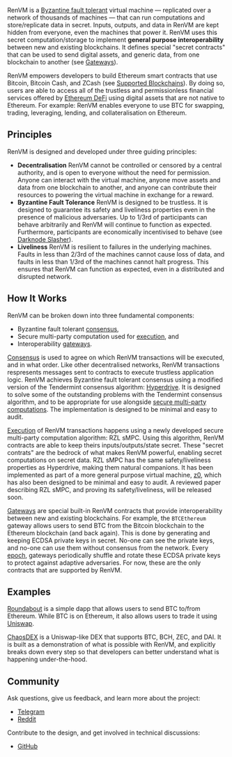 RenVM is a [Byzantine fault tolerant](https://en.wikipedia.org/wiki/Byzantine_fault) virtual machine — replicated over a network of thousands of machines — that can run computations and store/replicate data in secret. Inputs, outputs, and data in RenVM are kept hidden from everyone, even the machines that power it. RenVM uses this secret computation/storage to implement **general purpose interoperability** between new and existing blockchains. It defines special "secret contracts" that can be used to send digital assets, and generic data, from one blockchain to another (see [Gateways](https://github.com/renproject/ren/wiki/Gateways)).

RenVM empowers developers to build Ethereum smart contracts that use Bitcoin, Bitcoin Cash, and ZCash (see [Supported Blockchains](https://github.com/renproject/ren/wiki/Supported-Blockchains)). By doing so, users are able to access all of the trustless and permissionless financial services offered by [Ethereum DeFi](https://defiprime.com) using digital assets that are not native to Ethereum. For example: RenVM enables everyone to use BTC for swapping, trading, leveraging, lending, and collateralisation on Ethereum.

## Principles

RenVM is designed and developed under three guiding principles:

- **Decentralisation**
  RenVM cannot be controlled or censored by a central authority, and is open to everyone without the need for permission. Anyone can interact with the virtual machine, anyone move assets and data from one blockchain to another, and anyone can contribute their resources to powering the virtual machine in exchange for a reward.
- **Byzantine Fault Tolerance**
  RenVM is designed to be trustless. It is designed to guarantee its safety and liveliness properties even in the presence of malicious adversaries. Up to 1/3rd of participants can behave arbitrarily and RenVM will continue to function as expected. Furthermore, participants are economically incentivised to behave (see [Darknode Slasher](https://github.com/renproject/ren/wiki/Darknode-Slahser)).
- **Liveliness**
  RenVM is resilient to failures in the underlying machines. Faults in less than 2/3rd of the machines cannot cause loss of data, and faults in less than 1/3rd of the machines cannot halt progress. This ensures that RenVM can function as expected, even in a distributed and disrupted network.

## How It Works

RenVM can be broken down into three fundamental components:

- Byzantine fault tolerant [consensus](https://github.com/renproject/ren/wiki/Consensus),
- Secure multi-party computation used for [execution](https://github.com/renproject/ren/wiki/Execition), and
- Interoperability [gateways](https://github.com/renproject/ren/wiki/Gateways).

[Consensus](https://github.com/renproject/ren/wiki/Consensus) is used to agree on which RenVM transactions will be executed, and in what order. Like other decentralised networks, RenVM transactions respresents messages sent to contracts to execute trustless application logic. RenVM achieves Byzantine fault tolerant consensus using a modified version of the Tendermint consensus algorithm: [Hyperdrive](https://github.com/renproject/hyperdrive/wiki). It is designed to solve some of the outstanding problems with the Tendermint consensus algorithm, and to be appropriate for use alongside [secure multi-party computations](https://en.wikipedia.org/wiki/Secure_multi-party_computation). The implementation is designed to be minimal and easy to audit.

[Execution](https://github.com/renproject/ren/wiki/Execution) of RenVM transactions happens using a newly developed secure multi-party computation algorithm: RZL sMPC. Using this algorithm, RenVM contracts are able to keep theirs inputs/outputs/state secret. These "secret contrats" are the bedrock of what makes RenVM powerful, enabling secret computations on secret data. RZL sMPC has the same safety/liveliness properties as Hyperdrive, making them natural companions. It has been implemented as part of a more general purpose virtual machine, [z0](https://github.com/renproject/z0), which has also been designed to be minimal and easy to audit. A reviewed paper describing RZL sMPC, and proving its safety/liveliness, will be released soon.

[Gateways](https://github.com/renproject/ren/wiki/Gateways) are special built-in RenVM contracts that provide interoperability between new and existing blockchains. For example, the `BTCEthereum` gateway allows users to send BTC from the Bitcoin blockchain to the Ethereum blockchain (and back again). This is done by generating and keeping ECDSA private keys in secret. No-one can see the private keys, and no-one can use them without consensus from the network. Every [epoch](), gateways periodically shuffle and rotate these ECDSA private keys to protect against adaptive adversaries. For now, these are the only contracts that are supported by RenVM.​

## Examples

[Roundabout](https://roundabout.exchange) is a simple dapp that allows users to send BTC to/from Ethereum. While BTC is on Ethereum, it also allows users to trade it using [Uniswap](https://uniswap.exchange/swap?inputCurrency=0x88c64a7d2ecc882d558dd16abc1537515a78bb7d?outputCurrency=0xa0b86991c6218b36c1d19d4a2e9eb0ce3606eb48?theme=light).

[ChaosDEX](https://chaosdex.renproject.io) is a Uniswap-like DEX that supports BTC, BCH, ZEC, and DAI. It is built as a demonstration of what is possible with RenVM, and explicitly breaks down every step so that developers can better understand what is happening under-the-hood.

## Community

Ask questions, give us feedback, and learn more about the project:

- [Telegram](https://t.me/renproject)
- [Reddit](https://reddit.com/r/RenProject)

Contribute to the design, and get involved in technical discussions:

- [GitHub](https://github.com/renproject/ren/issues)